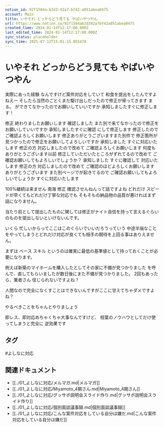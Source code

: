 ```yaml
---
notion_id: 92f1584a-b2d3-42a7-bf42-a051abea0475
account: Main
title: いやそれ どっからどう見ても やばいやつやん
url: https://www.notion.so/92f1584ab2d342a7bf42a051abea0475
created_time: 2024-01-14T12:17:00.000Z
last_edited_time: 2024-01-14T12:17:00.000Z
sync_status: placeholder
sync_time: 2025-07-12T15:01:15.055470
---
```

# いやそれ どっからどう見ても やばいやつやん


実際にあった経験 なんですけど案件対応をしていて
和食を提出をしたんですよねえー そしたら当然のごとくまだ駆け出しだったので修正が帰ってきます
まる。 ができてなかったのでお願いしていいですか
承知しましたすぐに修正します！

修正 終わりましたお願いします
確認しました
また別で来てなかったので修正をお願いしていいですか
承知しましたすぐに確認 にして修正します
修正したのでご確認よろしくお願いします
修正ありがとうございますまた別件で 修正箇所が見つかったので修正をお願いしてよろしいですか
承知しました すぐに対応いたします
修正の方 対応しましたので改めて ご確認よろしくお願いします
何度もありがとうございます以前 修正していただいたところがずれてるので改めて ご確認お願いしてもよろしいでしょうか？
承知しました すぐに確認して
対応いたします
修正の方 対応しましたので改めて ご確認のほどよろしくお願いします
ありがとうございます
また別ページでが起きてるので ご確認お願いしてもよろしいでしょうか
すぐに対応いたします

100%継続は来ません
南海 修正 確認させんねんって話ですよね
どれだけ スピードが早くてもどれだけ丁寧な対応でも
そもそもの納品物の品質が悪ければまず話になりません。

当たり前として提出したものに関しては修正がナイト自信を持って言えるぐらいのものを提出しないといけないんです。

いくら 忙しいからってここはこのぐらいでいいだろうっていう 中途半端なことをやってしまうとどれだけ対応が良くても相手の期待を上回る事はありえません。

まずは ベース スキル というのは確実に最低の基準値として持っておくことが必要になります。

例えば新築のマイホームを購入したとしてその家に不備が見つかりました
を呼んで、直してもらいましたが数日後にまた不備が見つかりました。
2回もあったら、業者さん 信じられないですよね？

人間なので完全になくすことはできないんですがここに甘えてちゃダメですよね？

やるべきことをちゃんとやりましょう

即レス、即対応めちゃくちゃ大事なんですけど、
枝葉のノウハウとしてだけ使ってしまうと完全に 逆効果です


## タグ

#よしなに対応 

## 関連ドキュメント

- [[../01_よしなに対応/メルマガ.md|メルマガ]]
- [[../01_よしなに対応/Miyamoto_4期さん.md|Miyamoto_4期さん]]
- [[../01_よしなに対応/グッサポ説明会スライド作り.md|グッサポ説明会スライド作り]]
- [[../01_よしなに対応/個別面談議事録.md|個別面談議事録]]
- [[../01_よしなに対応/こんな案件対応をしている自分は嫌だ.md|こんな案件対応をしている自分は嫌だ]]
